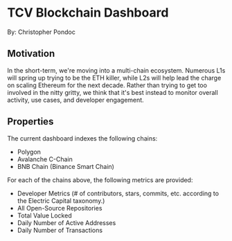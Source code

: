 # TCV Blockchain Dashboard
By: Christopher Pondoc

## Motivation
In the short-term, we're moving into a multi-chain ecosystem. Numerous L1s will spring up trying to be the ETH killer, while L2s will help lead the charge on scaling Ethereum for the next decade. Rather than trying to get too involved in the nitty gritty, we think that it's best instead to monitor overall activity, use cases, and developer engagement.

## Properties
The current dashboard indexes the following chains:
* Polygon
* Avalanche C-Chain
* BNB Chain (Binance Smart Chain)

For each of the chains above, the following metrics are provided:
* Developer Metrics (# of contributors, stars, commits, etc. according to the Electric Capital taxonomy.)
* All Open-Source Repositories
* Total Value Locked
* Daily Number of Active Addresses
* Daily Number of Transactions